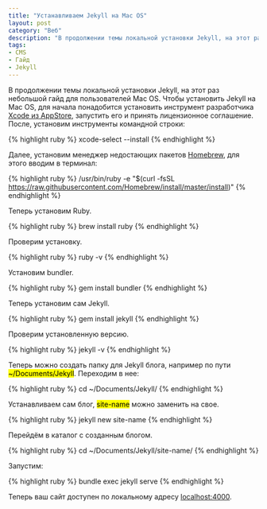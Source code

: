 ```yaml
---
title: "Устанавливаем Jekyll на Mac OS"
layout: post
category: "Веб"
description: "В продолжении темы локальной установки Jekyll, на этот раз небольшой гайд для пользователей Mac OS."
tags:
- CMS
- Гайд
- Jekyll
---
```


В продолжении темы локальной установки Jekyll, на этот раз небольшой гайд для пользователей Mac OS. Чтобы установить Jekyll на Mac OS, для начала понадобится установить инструмент разработчика [Xcode из AppStore](https://itunes.apple.com/ru/app/xcode/id497799835?mt=12), запустить его и принять лицензионное соглашение. После, установим инструменты командной строки:

{% highlight ruby %}
xcode-select --install
{% endhighlight %}

Далее, установим менеджер недостающих пакетов [Homebrew](https://brew.sh/index_ru.html), для этого вводим в терминал:

{% highlight ruby %}
/usr/bin/ruby -e "$(curl -fsSL https://raw.githubusercontent.com/Homebrew/install/master/install)"
{% endhighlight %}

Теперь установим Ruby.

{% highlight ruby %}
brew install ruby
{% endhighlight %}

Проверим установку.

{% highlight ruby %}
ruby -v
{% endhighlight %}

Установим bundler.

{% highlight ruby %}
gem install bundler
{% endhighlight %}

Теперь установим сам Jekyll.

{% highlight ruby %}
gem install jekyll
{% endhighlight %}

Проверим установленную версию.

{% highlight ruby %}
jekyll -v
{% endhighlight %}

Теперь можно создать папку для Jekyll блога, например по пути <mark>~/Documents/Jekyll</mark>. Переходим в нее:

{% highlight ruby %}
cd ~/Documents/Jekyll/
{% endhighlight %}

Устанавливаем сам блог, <mark>site-name</mark> можно заменить на свое.

{% highlight ruby %}
jekyll new site-name
{% endhighlight %}

Перейдём в каталог с созданным блогом.

{% highlight ruby %}
cd ~/Documents/Jekyll/site-name/
{% endhighlight %}

Запустим:

{% highlight ruby %}
bundle exec jekyll serve
{% endhighlight %}

Теперь ваш сайт доступен по локальному адресу [localhost:4000](http://localhost:4000).